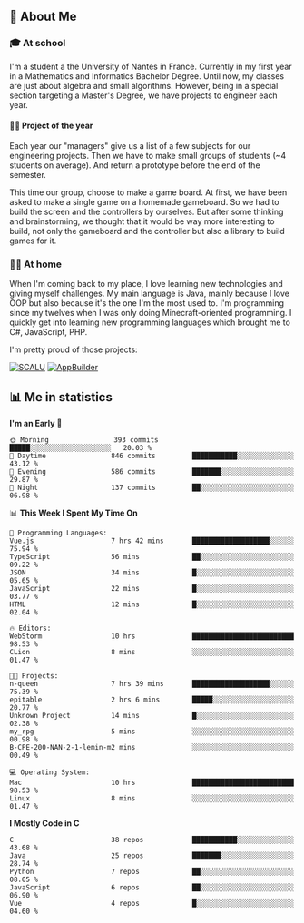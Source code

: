 ## 👀 About Me

### 🎓 At school

I'm a student a the University of Nantes in France. Currently in my first year in a Mathematics and Informatics Bachelor Degree. Until now, my classes are just about algebra and small algorithms. However, being in a special section targeting a Master's Degree, we have projects to engineer each year. 

#### 🔧🔬 Project of the year

Each year our "managers" give us a list of a few subjects for our engineering projects. Then we have to make small groups of students (~4 students on average). And return a prototype before the end of the semester.

This time our group, choose to make a game board. At first, we have been asked to make a single game on a homemade gameboard. So we had to build the screen and the controllers by ourselves. 
But after some thinking and brainstorming, we thought that it would be way more interesting to build, not only the gameboard and the controller but also a library to build games for it.

### 👨‍💻 At home

When I'm coming back to my place, I love learning new technologies and giving myself challenges. My main language is Java, mainly because I love OOP but also because it's the one I'm the most used to. I'm programming since my twelves when I was only doing Minecraft-oriented programming.  I quickly get into learning new programming languages which brought me to C#, JavaScript, PHP. 

I'm pretty proud of those projects:

[![SCALU](https://github-readme-stats.vercel.app/api/pin?username=renardfute&repo=SCALU)](https://github.com/renardfute/scalu)
[![AppBuilder](https://github-readme-stats.vercel.app/api/pin?username=pulsedev2&repo=AppBuilder)](https://github.com/pulsedev2/AppBuilder)

## 📊 Me in statistics
<!--START_SECTION:waka-->
**I'm an Early 🐤** 

```text
🌞 Morning                393 commits         █████░░░░░░░░░░░░░░░░░░░░   20.03 % 
🌆 Daytime                846 commits         ███████████░░░░░░░░░░░░░░   43.12 % 
🌃 Evening                586 commits         ███████░░░░░░░░░░░░░░░░░░   29.87 % 
🌙 Night                  137 commits         ██░░░░░░░░░░░░░░░░░░░░░░░   06.98 % 
```


📊 **This Week I Spent My Time On** 

```text
💬 Programming Languages: 
Vue.js                   7 hrs 42 mins       ███████████████████░░░░░░   75.94 % 
TypeScript               56 mins             ██░░░░░░░░░░░░░░░░░░░░░░░   09.22 % 
JSON                     34 mins             █░░░░░░░░░░░░░░░░░░░░░░░░   05.65 % 
JavaScript               22 mins             █░░░░░░░░░░░░░░░░░░░░░░░░   03.77 % 
HTML                     12 mins             █░░░░░░░░░░░░░░░░░░░░░░░░   02.04 % 

🔥 Editors: 
WebStorm                 10 hrs              █████████████████████████   98.53 % 
CLion                    8 mins              ░░░░░░░░░░░░░░░░░░░░░░░░░   01.47 % 

🐱‍💻 Projects: 
n-queen                  7 hrs 39 mins       ███████████████████░░░░░░   75.39 % 
epitable                 2 hrs 6 mins        █████░░░░░░░░░░░░░░░░░░░░   20.77 % 
Unknown Project          14 mins             █░░░░░░░░░░░░░░░░░░░░░░░░   02.38 % 
my_rpg                   5 mins              ░░░░░░░░░░░░░░░░░░░░░░░░░   00.98 % 
B-CPE-200-NAN-2-1-lemin-m2 mins              ░░░░░░░░░░░░░░░░░░░░░░░░░   00.49 % 

💻 Operating System: 
Mac                      10 hrs              █████████████████████████   98.53 % 
Linux                    8 mins              ░░░░░░░░░░░░░░░░░░░░░░░░░   01.47 % 
```

**I Mostly Code in C** 

```text
C                        38 repos            ███████████░░░░░░░░░░░░░░   43.68 % 
Java                     25 repos            ███████░░░░░░░░░░░░░░░░░░   28.74 % 
Python                   7 repos             ██░░░░░░░░░░░░░░░░░░░░░░░   08.05 % 
JavaScript               6 repos             ██░░░░░░░░░░░░░░░░░░░░░░░   06.90 % 
Vue                      4 repos             █░░░░░░░░░░░░░░░░░░░░░░░░   04.60 % 
```




<!--END_SECTION:waka-->
